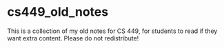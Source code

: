 # cs449_old_notes

This is a collection of my old notes for CS 449, for students to read if they want extra content.  Please do not redistribute!
